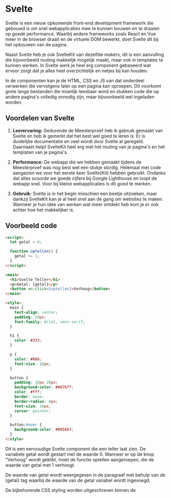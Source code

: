 # Svelte
Svelte is een nieuw opkomende front-end development framework die gebouwd is om snel webapplicaties mee te kunnen bouwen en te draaien op goede performance. Waarbij andere frameworks zoals React en Vue meer in de browser draait en de virtuele DOM bewerkt, doet Svelte dit bij het opbouwen van de pagina.

Naast Svelte heb je ook SvelteKit van dezelfde makers, dit is een aanvulling die bijvoorbeeld routing makkelijk mogelijk maakt, maar ook in templates te kunnen werken. In Svelte werk je heel erg component gebaseerd wat ervoor zorgt dat je alles heel overzichtelijk en netjes bij kan houden.

In de componenten kan je de HTML, CSS en JS van dat onderdeel verwerken die vervolgens later op een pagina kan oproepen. Dit voorkomt grote lange bestanden die moeilijk leesbaar word en stukken code die op andere pagina's volledig onnodig zijn, maar bijvoorbeeld wel ingeladen worden.

## Voordelen van Svelte
1. **Leerervaring:** Gedurende de Meesterproef heb ik gebruik gemaakt van Svelte en heb ik gemerkt dat het best wel goed te leren is. Er is duidelijke documentatie en veel wordt door Svelte al geregeld. Daarnaast helpt SvelteKit heel erg met het routing van je pagina's en het templaten van je pagina's.

2. **Performance:** De webapp die we hebben gemaakt tijdens de Meesterproef was nog best wel een stukje slordig. Helemaal met code aangezien we voor het eerste keer Svelte(Kit) hebben gebruikt. Ondanks dat alles scoorde we goede cijfers bij Google Lighthouse en loopt de webapp snel. Voor bij kleine webapplicaties is dit goed te merken.

3. **Gebruik:** Svelte is in het begin misschien een beetje uitzoeken, maar dankzij SvelteKit kan je al heel snel aan de gang om websites te maken. Wanneer je hun idee van werken wat meer ontdekt heb kom je er ook achter hoe het makkelijker is.

## Voorbeeld code
```HTML
<script>
  let getal = 0;

  function optellen() {
    getal += 1;
  }
</script>

<main>
  <h1>Svelte Teller</h1>
  <p>Getal: {getal}</p>
  <button on:click={optellen}>Verhoog</button>
</main>

<style>
  main {
    text-align: center;
    padding: 20px;
    font-family: Arial, sans-serif;
  }

  h1 {
    color: #333;
  }

  p {
    color: #666;
    font-size: 18px;
  }

  button {
    padding: 10px 20px;
    background-color: #007bff;
    color: #fff;
    border: none;
    border-radius: 4px;
    font-size: 16px;
    cursor: pointer;
  }

  button:hover {
    background-color: #0056b3;
  }
</style>
```
Dit is een eenvoudige Svelte component die een teller laat zien. De variabele getal wordt gestart met de waarde 0. Wanneer er op de knop "Verhoog" wordt geklikt, moet de functie optellen aangeroepen, die de waarde van getal met 1 verhoogt.

De waarde van getal wordt weergegeven in de paragraaf met behulp van de {getal} tag waarbij de waarde van de getal variabel wordt ingevoegd.

De bijbehorende CSS styling worden uitgeschreven binnen de <style> tags.

## Waarom Svelte gebruiken?
Svelte is een snelle en lichtgewichte framework die je vrij snel onder de knie kan krijgen. In combinatie met SvelteKit kan je dan ook vrij snel een website opzetten waarin je dynamische data kan tonen die je bijvoorbeeld uit een fetch haalt. Routing is er heel makkelijk gemaakt en templating is ook mogelijk. Je werkt met Svelte in components, dit zorgt ervoor dat alles overzichtelijk blijft en goed te onderhouden is, ook als je het overdraagt naar iemand anders. Gewoon over het algemeen een fijne framework om mee te gebruiken.

## Bronnen
- https://svelte.dev/docs/introduction
- https://kit.svelte.dev/docs/introduction
- https://github.com/sveltejs
